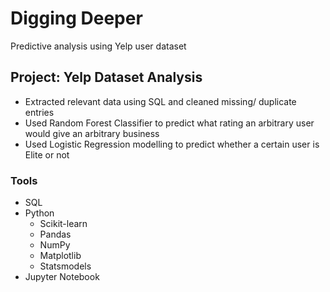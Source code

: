 # Digging Deeper 
Predictive analysis using Yelp user dataset

## Project: Yelp Dataset Analysis
* Extracted relevant data using SQL and cleaned missing/ duplicate entries
* Used Random Forest Classifier to predict what rating an arbitrary user would give an arbitrary business
* Used Logistic Regression modelling to predict whether a certain user is Elite or not

### Tools
* SQL 
* Python
    * Scikit-learn
    * Pandas
    * NumPy
    * Matplotlib
    * Statsmodels
* Jupyter Notebook
